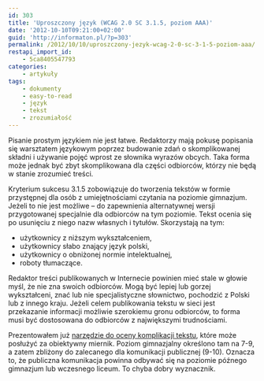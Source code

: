 ```yaml
---
id: 303
title: 'Uproszczony język (WCAG 2.0 SC 3.1.5, poziom AAA)'
date: '2012-10-10T09:21:00+02:00'
guid: 'http://informaton.pl/?p=303'
permalink: /2012/10/10/uproszczony-jezyk-wcag-2-0-sc-3-1-5-poziom-aaa/
restapi_import_id:
    - 5ca8405547793
categories:
    - artykuły
tags:
    - dokumenty
    - easy-to-read
    - język
    - tekst
    - zrozumiałość
---
```


Pisanie prostym językiem nie jest łatwe. Redaktorzy mają pokusę popisania się warsztatem językowym poprzez budowanie zdań o skomplikowanej składni i używanie pojęć wprost ze słownika wyrazów obcych. Taka forma może jednak być zbyt skomplikowana dla części odbiorców, którzy nie będą w stanie zrozumieć treści.

Kryterium sukcesu 3.1.5 zobowiązuje do tworzenia tekstów w formie przystępnej dla osób z umiejętnościami czytania na poziomie gimnazjum. Jeżeli to nie jest możliwe – do zapewnienia alternatywnej wersji przygotowanej specjalnie dla odbiorców na tym poziomie. Tekst ocenia się po usunięciu z niego nazw własnych i tytułów. Skorzystają na tym:

- użytkownicy z niższym wykształceniem,
- użytkownicy słabo znający język polski,
- użytkownicy o obniżonej normie intelektualnej,
- roboty tłumaczące.

Redaktor treści publikowanych w Internecie powinien mieć stale w głowie myśl, że nie zna swoich odbiorców. Mogą być lepiej lub gorzej wykształceni, znać lub nie specjalistyczne słownictwo, pochodzić z Polski lub z innego kraju. Jeżeli celem publikowania tekstu w sieci jest przekazanie informacji możliwie szerokiemu gronu odbiorców, to forma musi być dostosowana do odbiorców z największymi trudnościami.

Prezentowałem już [narzędzie do oceny komplikacji tekstu](http://www.logios.pl/), które może posłużyć za obiektywny miernik. Poziom gimnazjalny określono tam na 7-9, a zatem zbliżony do zalecanego dla komunikacji publicznej (9-10). Oznacza to, że publiczna komunikacja powinna odbywać się na poziomie późnego gimnazjum lub wczesnego liceum. To chyba dobry wyznacznik.
